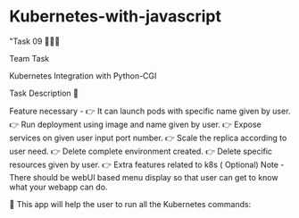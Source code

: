 # Kubernetes-with-javascript
"Task 09 👨🏻‍💻

Team Task

Kubernetes Integration with Python-CGI

Task Description 📄



Feature necessary -
👉 It can launch pods with specific name given by user. 
👉 Run deployment using image and name given by user. 
👉 Expose services on given user input port number. 
👉 Scale the replica according to user need. 
👉 Delete complete environment created. 
👉 Delete specific resources given by user. 
👉 Extra features related to k8s ( Optional) 
Note - There should be webUI based menu display so that user can get to know what your webapp can do. 

📌 This app will help the user to run all the Kubernetes commands:










































